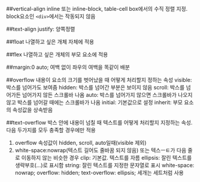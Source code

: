
##vertical-align
inline 또는 inline-block, table-cell box에서의 수직 정렬 지정. block요소인 `<div>`에서는 작동되지 않음

##text-align
justify: 양쪽정렬

##float
나열하고 싶은 개체 자체에 적용

##flex
나열하고 싶은 개체의 부모 요소에 적용

##margin:0 auto;
여백 없이 좌우의 여백을 똑같이 배분

##overflow
내용이 요소의 크기를 벗어났을 때 어떻게 처리할지 정하는 속성
visible: 박스를 넘어가도 보여줌
hidden: 박스를 넘어간 부분은 보이지 않음
scroll: 박스를 넘어가든 넘어가지 않든 스크롤바 나옴
auto: 박스를 넘어가지 않으면 스크롤바가 나오지 않고 박스를 넘어갈 때에는 스크롤바가 나옴
initial: 기본값으로 설정
inherit: 부모 요소의 속성값을 상속받음

##text-overflow
박스 안에 내용이 넘칠 때 텍스트를 어떻게 처리할지 지정하는 속성.
다음 두가지를 모두 충족할 경우에만 적용
1. overflow 속성값이 hidden, scroll, auto일때(visible 제외)
2. white-space:nowrap(텍스트 길어도 줄바꿈 되지 않음) 또는 텍스ㅡㅌ가 다음 줄로 이동하지 않는 비슷한 경우
clip: 기본값. 텍스트를 자름
ellipsis: 잘린 텍스트를 생략부호(...)로 표시함
string: 잘린 텍스트를 지정한 문자열로 표시
white-space: nowrap;
overflow: hidden;
text-overflow: ellipsis;
세개는 세트처럼 사용
